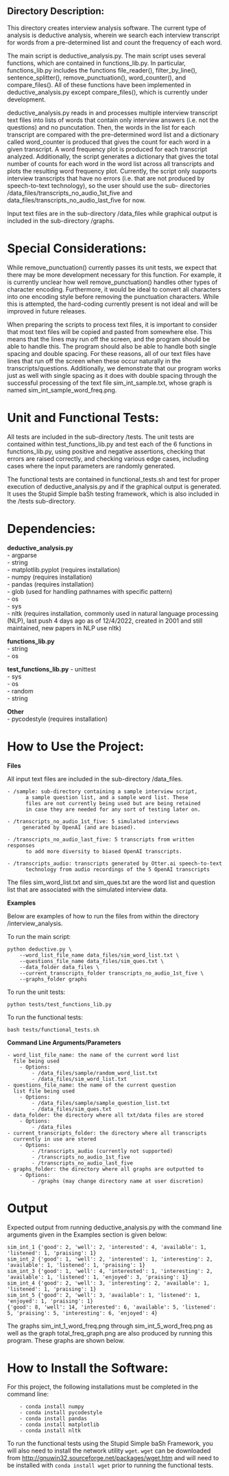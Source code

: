 ## Directory Description:

This directory creates interview analysis software. The current type of
analysis is deductive analysis, wherein we search each interview transcript
for words from a pre-determined list and count the frequency of each word.

The main script is deductive_analysis.py. The main script uses several
functions, which are contained in functions_lib.py. In particular, 
functions_lib.py includes the functions file_reader(), filter_by_line(),
sentence_splitter(), remove_punctuation(), word_counter(), and
compare_files(). All of these functions have been implemented in 
deductive_analysis.py except compare_files(), which is currently under
development.

deductive_analysis.py reads in and processes multiple
interview transcript text files into lists of words that contain only
interview answers (i.e. not the questions) and no puncutation. Then, the
words in the list for each transcript are compared with the pre-determined
word list and a dictionary called word_counter is produced that gives the
count for each word in a given transcript. A word frequency plot is produced
for each transcript analyzed. Additionally, the script generates a dictionary
that gives the total number of counts for each word in the word list across
all transcripts and plots the resulting word frequency plot. Currently, the
script only supports interview transcripts that have no errors (i.e. that are
not produced by speech-to-text technology), so the user should use the sub-
directories /data_files/transcripts_no_audio_1st_five and
data_files/transcripts_no_audio_last_five for now.

Input text files are in the sub-directory /data_files while graphical output
is included in the sub-directory /graphs.

# Special Considerations:
While remove_punctuation() currently passes its unit tests, we expect that
there may be more development necessary for this function. For example, it
is currently unclear how well remove_punctuation() handles other types of 
character encoding. Furthermore, it would be ideal to convert all characters
into one encoding style before removing the punctuation characters. While
this is attempted, the hard-coding currently present is not ideal and 
will be improved in future releases. 

When preparing the scripts to process text files, it is important to consider
that most text files will be copied and pasted from somewhere else. This means
that the lines may run off the screen, and the program should be able to handle
this. The program should also be able to handle both single spacing and double
spacing. For these reasons, all of our text files have lines that run off the
screen when these occur naturally in the transcripts/questions. Additionally,
we demonstrate that our program works just as well with single spacing as it
does with double spacing through the successful processing of the text file
sim_int_sample.txt, whose graph is named sim_int_sample_word_freq.png.

# Unit and Functional Tests:

All tests are included in the sub-directory /tests. The unit tests are
contained within test_functions_lib.py and test each of the 6 functions
in functions_lib.py, using positive and negative assertions, checking 
that errors are raised correctly, and checking various edge cases, 
including cases where the input parameters are randomly generated.

The functional tests are contained in functional_tests.sh and test for
proper execution of deductive_analysis.py and if the graphical output
is generated. It uses the Stupid Simple baSh testing framework, which is
also included in the /tests sub-directory.

# Dependencies:

**deductive_analysis.py** \
    - argparse \
    - string \
    - matplotlib.pyplot (requires installation) \
    - numpy (requires installation) \
    - pandas (requires installation) \
    - glob (used for handling pathnames with specific pattern) \
    - os \
    - sys \
    - nltk (requires installation, commonly used in natural language
            processing (NLP), last push 4 days ago as of 12/4/2022,
            created in 2001 and still maintained, new papers in NLP use
            nltk)

**functions_lib.py** \
    - string \
    - os 

**test_functions_lib.py**
    - unittest \
    - sys \
    - os \
    - random \
    - string 

**Other** \
    - pycodestyle (requires installation)

# How to Use the Project:

**Files**

All input text files are included in the sub-directory /data_files.

    - /sample: sub-directory containing a sample interview script,
          a sample question list, and a sample word list. These
          files are not currently being used but are being retained
          in case they are needed for any sort of testing later on.

    - /transcripts_no_audio_1st_five: 5 simulated interviews
         generated by OpenAI (and are biased). 

    - /transcripts_no_audio_last_five: 5 transcripts from written responses
          to add more diversity to biased OpenAI transcripts.

    - /transcripts_audio: transcripts generated by Otter.ai speech-to-text
          technology from audio recordings of the 5 OpenAI transcripts

The files sim_word_list.txt and sim_ques.txt are the word list and question
list that are associated with the simulated interview data. 

**Examples**

Below are examples of how to run the files from within the directory
/interview_analysis. 

To run the main script: 
```
python deductive.py \
    --word_list_file_name data_files/sim_word_list.txt \
    --questions_file_name data_files/sim_ques.txt \
    --data_folder data_files \ 
    --current_transcripts_folder transcripts_no_audio_1st_five \
    --graphs_folder graphs
```
To run the unit tests: 
```
python tests/test_functions_lib.py 
```

To run the functional tests: 
```
bash tests/functional_tests.sh
```
**Command Line Arguments/Parameters**

    - word_list_file_name: the name of the current word list
      file being used 
        - Options:
            - /data_files/sample/random_word_list.txt
            - /data_files/sim_word_list.txt
    - questions_file_name: the name of the current question
      list file being used
        - Options:
            - /data_files/sample/sample_question_list.txt
            - /data_files/sim_ques.txt
    - data_folder: the directory where all txt/data files are stored
        - Options:
            - /data_files
    - current_transcripts_folder: the directory where all transcripts
      currently in use are stored
        - Options:
            - /transcripts_audio (currently not supported)
            - /transcripts_no_audio_1st_five
            - /transcripts_no_audio_last_five
    - graphs_folder: the directory where all graphs are outputted to
        - Options:
            - /graphs (may change directory name at user discretion)

# Output
Expected output from running deductive_analysis.py with the command line
arguments given in the Examples section is given below:
```
sim_int_1 {'good': 2, 'well': 2, 'interested': 4, 'available': 1, 'listened': 1, 'praising': 1}
sim_int_2 {'good': 1, 'well': 2, 'interested': 1, 'interesting': 2, 'available': 1, 'listened': 1, 'praising': 1}
sim_int_3 {'good': 1, 'well': 4, 'interested': 1, 'interesting': 2, 'available': 1, 'listened': 1, 'enjoyed': 3, 'praising': 1}
sim_int_4 {'good': 2, 'well': 3, 'interesting': 2, 'available': 1, 'listened': 1, 'praising': 1}
sim_int_5 {'good': 2, 'well': 3, 'available': 1, 'listened': 1, 'enjoyed': 1, 'praising': 1}
{'good': 8, 'well': 14, 'interested': 6, 'available': 5, 'listened': 5, 'praising': 5, 'interesting': 6, 'enjoyed': 4}
```
The graphs sim_int_1_word_freq.png through sim_int_5_word_freq.png as well as the graph total_freq_graph.png are
also produced by running this program. These graphs are shown below.

# How to Install the Software:

For this project, the following installations must be completed
in the command line: 
```
    - conda install numpy 
    - conda install pycodestyle 
    - conda install pandas 
    - conda install matplotlib 
    - conda install nltk 
```

 To run the functional tests using the Stupid Simple baSh Framework,
 you will also need to install the network utility `wget`. `wget` can
 be downloaded from http://gnuwin32.sourceforge.net/packages/wget.htm
 and will need to be installed with `conda install wget` prior to 
 running the functional tests.
